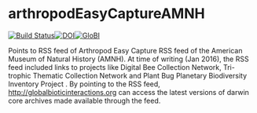 # arthropodEasyCaptureAMNH
[![Build Status](https://travis-ci.org/globalbioticinteractions/arthropoEasyCaptureAMNH.svg)](https://travis-ci.org/globalbioticinteractions/arthropoEasyCaptureAMNH)[![DOI](https://zenodo.org/badge/55425770.svg)](https://zenodo.org/badge/latestdoi/55425770)[![GloBI](http://api.globalbioticinteractions.org/interaction.svg?accordingTo=globalbioticinteractions/arthropoEasyCaptureAMNH)](http://globalbioticinteractions.org/?accordingTo=globalbioticinteractions/arthropoEasyCaptureAMNH)

Points to RSS feed of Arthropod Easy Capture RSS feed of the American Museum of Natural History (AMNH). At time of writing (Jan 2016), the RSS feed included links to projects like Digital Bee Collection Network, Tri-trophic Thematic Collection Network and Plant Bug Planetary Biodiversity Inventory Project . By pointing to the RSS feed, http://globalbioticinteractions.org can access the latest versions of darwin core archives made available through the feed.
